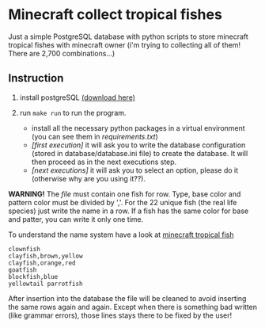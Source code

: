 # Minecraft collect tropical fishes

Just a simple PostgreSQL database with python scripts to store minecraft tropical fishes with minecraft owner (i'm trying to collecting all of them! There are 2,700 combinations...)

## Instruction

1. install postgreSQL [(download here)](https://www.postgresql.org/download/)

2. run `make run` to run the program. 
    - install all the necessary python packages in a virtual environment (you can see them in _requirements.txt_)
    - _[first execution]_ it will ask you to write the database configuration (stored in database/database.ini file) to create the database. It will then proceed as in the next executions step.
    - _[next executions]_ it will ask you to select an option, please do it (otherwise why are you using it??).

**WARNING!**
The _file_ must contain one fish for row. Type, base color and pattern color must be divided by ','. For the 22 unique fish (the real life species) just write the name in a row. If a fish has the same color for base and patter, you can write it only one time.

To understand the name system have a look at [minecraft tropical fish](https://minecraft.fandom.com/wiki/Tropical_Fish)

```
clownfish
clayfish,brown,yellow
clayfish,orange,red
goatfish
blockfish,blue
yellowtail parrotfish
```

After insertion into the database the file will be cleaned to avoid inserting the same rows again and again. Except when there is something bad written (like grammar errors), those lines stays there to be fixed by the user!